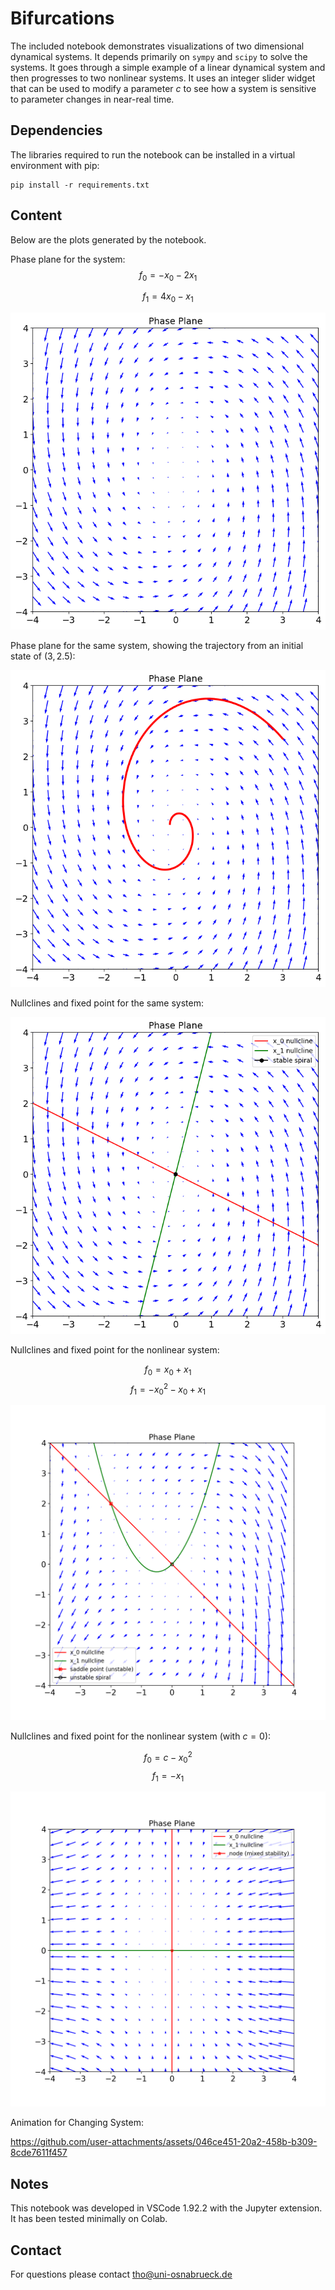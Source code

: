 # Bifurcations

The included notebook demonstrates visualizations of two dimensional dynamical systems. It depends primarily on `sympy` and `scipy` to solve the systems. It goes through a simple example of a linear dynamical system and then progresses to two nonlinear systems. It uses an integer slider widget that can be used to modify a parameter $c$ to see how a system is sensitive to parameter changes in near-real time. 

## Dependencies
The libraries required to run the notebook can be installed in a virtual environment with pip:

```
pip install -r requirements.txt
```

## Content

Below are the plots generated by the notebook.

Phase plane for the system:
$$f_0 = -x_0 -2x_1$$

$$f_1 = 4x_0 -x_1$$

![Phase Plane](https://github.com/syntactic/bifurcations/blob/main/phase_plane.png?raw=true)

Phase plane for the same system, showing the trajectory from an initial state of $(3, 2.5)$:

![Phase Plane With Trajectory](https://github.com/syntactic/bifurcations/blob/main/phase_plane_with_trajectory.png?raw=true)

Nullclines and fixed point for the same system:

![Nullclines and Fixed Point for Linear 2D System](https://github.com/syntactic/bifurcations/blob/main/linear1.png?raw=true)

Nullclines and fixed point for the nonlinear system:

$$ f_0 = x_0+x_1 $$
$$ f_1 = -x_0^2 -x_0 + x_1 $$

![Nullclines and Fixed Points for Nonlinear 2D System](https://github.com/syntactic/bifurcations/blob/main/nonlinear1_c0.png?raw=true)

Nullclines and fixed point for the nonlinear system (with $c=0$):

$$ f_0 = c - x_0^2 $$
$$ f_1 = -x_1 $$

![Nullclines and Fixed Point for Another Nonlinear 2D System](https://github.com/syntactic/bifurcations/blob/main/nonlinear2_c0.png?raw=true)

Animation for Changing System:

https://github.com/user-attachments/assets/046ce451-20a2-458b-b309-8cde7611f457

## Notes
This notebook was developed in VSCode 1.92.2 with the Jupyter extension. It has been tested minimally on Colab.

## Contact
For questions please contact tho@uni-osnabrueck.de
